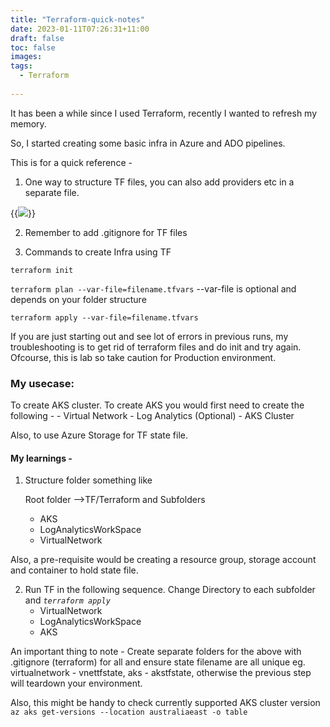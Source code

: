 ```yaml
---
title: "Terraform-quick-notes"
date: 2023-01-11T07:26:31+11:00
draft: false
toc: false
images:
tags:
  - Terraform
  
---
```


It has been a while since I used Terraform, recently I wanted to refresh my memory.

So, I started creating some basic infra in Azure and ADO pipelines.

This is for a quick reference -

1. One way to structure TF files, you can also add providers etc in a separate file.

{{<image src="../images/Terraform-quick-notes-01.PNG">}}

2. Remember to add .gitignore for TF files

3. Commands to create Infra using TF

```terraform init```

```terraform plan --var-file=filename.tfvars``` --var-file is optional and depends on your folder structure

```terraform apply --var-file=filename.tfvars```

If you are just starting out and see lot of errors in previous runs, my troubleshooting is to get rid of terraform files and do init and try again. Ofcourse, this is lab so take caution for Production environment.


### My usecase: 

To create AKS cluster. To create AKS you would first need to create the following -
    - Virtual Network
    - Log Analytics (Optional)
    - AKS Cluster

Also, to use Azure Storage for TF state file.

#### My learnings -

1. Structure folder something like

   Root folder -->TF/Terraform and Subfolders
    - AKS
    - LogAnalyticsWorkSpace
    - VirtualNetwork
  
  Also, a pre-requisite would be creating a resource group, storage account and container to hold state file.

2. Run TF in the following sequence. Change Directory to each subfolder and *```terraform apply```* 
     - VirtualNetwork
     - LogAnalyticsWorkSpace
     - AKS

An important thing to note - Create separate folders for the above with .gitignore (terraform) for all and ensure state filename are all unique eg. virtualnetwork - vnettfstate, aks - akstfstate, otherwise the previous step will teardown your environment.

Also, this might be handy to check currently supported AKS cluster version ```az aks get-versions --location australiaeast -o table```



